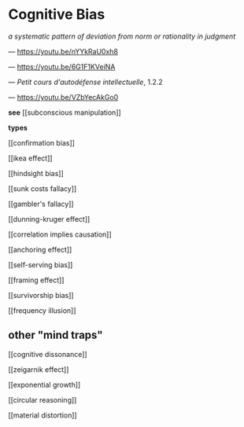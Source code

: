 # Cognitive Bias

_a systematic pattern of deviation from norm or rationality in judgment_

&mdash; <https://youtu.be/nYYkRaU0xh8>

&mdash; <https://youtu.be/6G1F1KVeiNA>

&mdash; _Petit cours d'autodéfense intellectuelle_, 1.2.2

&mdash; <https://youtu.be/VZbYecAkGo0>

**see** [[subconscious manipulation]]

**types**

[[confirmation bias]]

[[ikea effect]]

[[hindsight bias]]

[[sunk costs fallacy]]

[[gambler's fallacy]]

[[dunning-kruger effect]]

[[correlation implies causation]]

[[anchoring effect]]

[[self-serving bias]]

[[framing effect]]

[[survivorship bias]]

[[frequency illusion]]

## other "mind traps"

[[cognitive dissonance]]

[[zeigarnik effect]]

[[exponential growth]]

[[circular reasoning]]

[[material distortion]]
